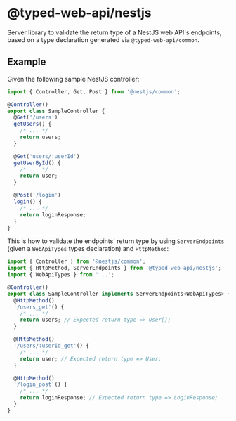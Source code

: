 # @typed-web-api/nestjs

Server library to validate the return type of a NestJS web API's endpoints, based on a type declaration generated via `@typed-web-api/common`.

## Example

Given the following sample NestJS controller:

```typescript
import { Controller, Get, Post } from '@nestjs/common';

@Controller()
export class SampleController {
  @Get('/users')
  getUsers() {
    /* ... */
    return users;
  }

  @Get('users/:userId')
  getUserById() {
    /* ... */
    return user;
  }

  @Post('/login')
  login() {
    /* ... */
    return loginResponse;
  }
}
```

This is how to validate the endpoints' return type by using `ServerEndpoints` (given a `WebApiTypes` types declaration) and `HttpMethod`:

```typescript
import { Controller } from '@nestjs/common';
import { HttpMethod, ServerEndpoints } from '@typed-web-api/nestjs';
import { WebApiTypes } from '...';

@Controller()
export class SampleController implements ServerEndpoints<WebApiTypes> {
  @HttpMethod()
  '/users_get'() {
    /* ... */
    return users; // Expected return type => User[];
  }

  @HttpMethod()
  '/users/:userId_get'() {
    /* ... */
    return user; // Expected return type => User;
  }

  @HttpMethod()
  '/login_post'() {
    /* ... */
    return loginResponse; // Expected return type => LoginResponse;
  }
}
```
